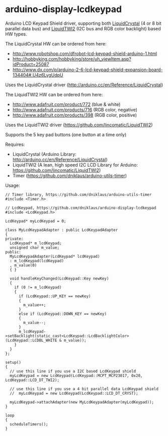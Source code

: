 arduino-display-lcdkeypad
=========================

Arduino LCD Keypad Shield driver, supporting both [LiquidCrystal](http://arduino.cc/en/Reference/LiquidCrystal) (4 or 8 bit parallel data bus) and [LiquidTWI2](https://github.com/lincomatic/LiquidTWI2) (I2C bus and RGB color backlight) based HW types.

The LiquidCrystal HW can be ordered from here:
* http://www.robotshop.com/dfrobot-lcd-keypad-shield-arduino-1.html
* http://hobbyking.com/hobbyking/store/uh_viewItem.asp?idProduct=25087
* http://www.dx.com/p/arduino-2-6-lcd-keypad-shield-expansion-board-134404#.U4z6LygUdpU

Uses the LiquidCrystal driver (http://arduino.cc/en/Reference/LiquidCrystal)



The LiquidTWI2 HW can be ordered from here:
* http://www.adafruit.com/product/772 (blue & white)
* http://www.adafruit.com/products/716 (RGB color, negative)
* http://www.adafruit.com/products/398 (RGB color, positive)

Uses the LiquidTWI2 driver (https://github.com/lincomatic/LiquidTWI2)



Supports the 5 key pad buttons (one button at a time only)

Requires:

* LiquidCrystal (Arduino Library: http://arduino.cc/en/Reference/LiquidCrystal)
* LiquidTWI2 (A lean, high speed I2C LCD Library for Arduino: https://github.com/lincomatic/LiquidTWI2)
* Timer (https://github.com/dniklaus/arduino-utils-timer)



Usage:

    // Timer library, https://github.com/dniklaus/arduino-utils-timer
    #include <Timer.h>
    
    // LcdKeypad, https://github.com/dniklaus/arduino-display-lcdkeypad
    #include <LcdKeypad.h>
    
    LcdKeypad* myLcdKeypad = 0;
    
    class MyLcdKeypadAdapter : public LcdKeypadAdapter
    {
    private:
      LcdKeypad* m_lcdKeypad;
      unsigned char m_value;
    public:
      MyLcdKeypadAdapter(LcdKeypad* lcdKeypad)
      : m_lcdKeypad(lcdKeypad)
      , m_value(0)
      { }
      
      void handleKeyChanged(LcdKeypad::Key newKey)
      {
        if (0 != m_lcdKeypad)
        {
          if (LcdKeypad::UP_KEY == newKey)
          {
            m_value++;
          }
          else if (LcdKeypad::DOWN_KEY == newKey)
          {
            m_value--;
          }
          m_lcdKeypad->setBacklight(static_cast<LcdKeypad::LcdBacklightColor>(LcdKeypad::LCDBL_WHITE & m_value));
        }
      }
    };
    
    setup()
    {
      // use this line if you use a I2C based LcdKeypad shield
      myLcdKeypad = new LcdKeypad(LcdKeypad::MCPT_MCP23017, 0x20, LcdKeypad::LCD_DT_TWI2);

      // use this line if you use a 4 bit parallel data LcdKeypad shield
      //  myLcdKeypad = new LcdKeypad(LcdKeypad::LCD_DT_CRYST);
      
      myLcdKeypad->attachAdapter(new MyLcdKeypadAdapter(myLcdKeypad));
    }
    
    loop
    {
      scheduleTimers();
    }
